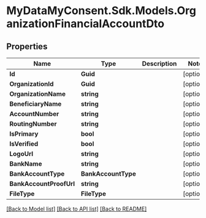 # MyDataMyConsent.Sdk.Models.OrganizationFinancialAccountDto

## Properties

Name | Type | Description | Notes
------------ | ------------- | ------------- | -------------
**Id** | **Guid** |  | [optional] 
**OrganizationId** | **Guid** |  | [optional] 
**OrganizationName** | **string** |  | [optional] 
**BeneficiaryName** | **string** |  | [optional] 
**AccountNumber** | **string** |  | [optional] 
**RoutingNumber** | **string** |  | [optional] 
**IsPrimary** | **bool** |  | [optional] 
**IsVerified** | **bool** |  | [optional] 
**LogoUrl** | **string** |  | [optional] 
**BankName** | **string** |  | [optional] 
**BankAccountType** | **BankAccountType** |  | [optional] 
**BankAccountProofUrl** | **string** |  | [optional] 
**FileType** | **FileType** |  | [optional] 

[[Back to Model list]](../README.md#documentation-for-models) [[Back to API list]](../README.md#documentation-for-api-endpoints) [[Back to README]](../README.md)

